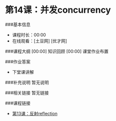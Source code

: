 第14课：并发concurrency
==========================

###基本信息
- 课程时长：00:00
- 在线观看：[土豆网] [优才网]

###课程大纲
	[00:00] 知识回顾
	[00:00] 课堂作业布置
	
###作业答案
- 下堂课讲解

###补充说明
暂无说明

###相关链接
暂无链接

###课程链接
- [第13课：反射reflection](lecture13.md)